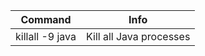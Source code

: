 

| Command                | Info                    |
| ---------------------- | ----------------------- |
| killall -9 java        | Kill all Java processes |
